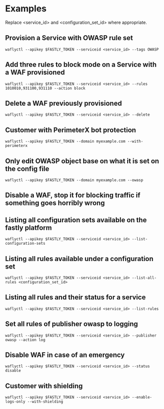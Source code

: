 # Examples

Replace <service_id> and <configuration_set_id> where appropriate.

## Provision a Service with OWASP rule set
`waflyctl --apikey $FASTLY_TOKEN --serviceid <service_id> --tags OWASP`

## Add three rules to block mode on a Service with a WAF provisioned
`waflyctl --apikey $FASTLY_TOKEN --serviceid <service_id> --rules 1010010,931100,931110 --action block`

## Delete a WAF previously provisioned
`waflyctl --apikey $FASTLY_TOKEN --serviceid <service_id> --delete`

## Customer with PerimeterX bot protection
`waflyctl --apikey $FASTLY_TOKEN --domain myexample.com --with-perimeterx`

## Only edit OWASP object base on what it is set on the config file
`waflyctl --apikey $FASTLY_TOKEN --domain myexample.com --owasp`

## Disable a WAF, stop it for blocking traffic if something goes horribly wrong

## Listing all configuration sets available on the fastly platform
`waflyctl --apikey $FASTLY_TOKEN --serviceid <service_id> --list-configuration-sets`

## Listing all rules available under a configuration set
`waflyctl --apikey $FASTLY_TOKEN --serviceid <service_id> --list-all-rules <configuration_set_id>`

## Listing all rules and their status for a service
`waflyctl --apikey $FASTLY_TOKEN --serviceid <service_id> --list-rules`

## Set all rules of publisher owasp to logging 
`waflyctl --apikey $FASTLY_TOKEN --serviceid <service_id> --publisher owasp --action log`

## Disable WAF in case of an emergency
`waflyctl --apikey $FASTLY_TOKEN --serviceid <service_id> --status disable`

## Customer with shielding
`waflyctl --apikey $FASTLY_TOKEN --serviceid <service_id> --enable-logs-only --with-shielding`
